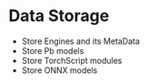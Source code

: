 # Data Storage

- Store Engines and its MetaData
- Store Pb models
- Store TorchScript modules
- Store ONNX models
